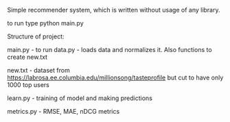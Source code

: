 Simple recommender system, which is written without usage of any library.

to run type python main.py

Structure of project:

main.py - to run
data.py - loads data and normalizes it. Also functions to create new.txt

new.txt - dataset from https://labrosa.ee.columbia.edu/millionsong/tasteprofile but cut to have only 1000 top users

learn.py - training of model and making predictions

metrics.py - RMSE, MAE, nDCG metrics
